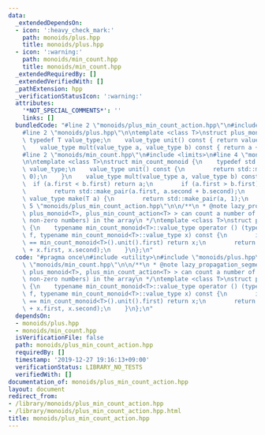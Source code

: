 ```yaml
---
data:
  _extendedDependsOn:
  - icon: ':heavy_check_mark:'
    path: monoids/plus.hpp
    title: monoids/plus.hpp
  - icon: ':warning:'
    path: monoids/min_count.hpp
    title: monoids/min_count.hpp
  _extendedRequiredBy: []
  _extendedVerifiedWith: []
  _pathExtension: hpp
  _verificationStatusIcon: ':warning:'
  attributes:
    '*NOT_SPECIAL_COMMENTS*': ''
    links: []
  bundledCode: "#line 2 \"monoids/plus_min_count_action.hpp\"\n#include <utility>\n\
    #line 2 \"monoids/plus.hpp\"\n\ntemplate <class T>\nstruct plus_monoid {\n   \
    \ typedef T value_type;\n    value_type unit() const { return value_type(); }\n\
    \    value_type mult(value_type a, value_type b) const { return a + b; }\n};\n\
    #line 2 \"monoids/min_count.hpp\"\n#include <limits>\n#line 4 \"monoids/min_count.hpp\"\
    \n\ntemplate <class T>\nstruct min_count_monoid {\n    typedef std::pair<T, int>\
    \ value_type;\n    value_type unit() const {\n        return std::make_pair(std::numeric_limits<T>::max(),\
    \ 0);\n    }\n    value_type mult(value_type a, value_type b) const {\n      \
    \  if (a.first < b.first) return a;\n        if (a.first > b.first) return b;\n\
    \        return std::make_pair(a.first, a.second + b.second);\n    }\n    static\
    \ value_type make(T a) {\n        return std::make_pair(a, 1);\n    }\n};\n#line\
    \ 5 \"monoids/plus_min_count_action.hpp\"\n\n/**\n * @note lazy_propagation_segment_tree<min_count_monoid<T>,\
    \ plus_monoid<T>, plus_min_count_action<T> > can count a number of zeros (or,\
    \ non-zero numbers) in the array\n */\ntemplate <class T>\nstruct plus_min_count_action\
    \ {\n    typename min_count_monoid<T>::value_type operator () (typename plus_monoid<T>::value_type\
    \ f, typename min_count_monoid<T>::value_type x) const {\n        if (x.first\
    \ == min_count_monoid<T>().unit().first) return x;\n        return std::make_pair(f\
    \ + x.first, x.second);\n    }\n};\n"
  code: "#pragma once\n#include <utility>\n#include \"monoids/plus.hpp\"\n#include\
    \ \"monoids/min_count.hpp\"\n\n/**\n * @note lazy_propagation_segment_tree<min_count_monoid<T>,\
    \ plus_monoid<T>, plus_min_count_action<T> > can count a number of zeros (or,\
    \ non-zero numbers) in the array\n */\ntemplate <class T>\nstruct plus_min_count_action\
    \ {\n    typename min_count_monoid<T>::value_type operator () (typename plus_monoid<T>::value_type\
    \ f, typename min_count_monoid<T>::value_type x) const {\n        if (x.first\
    \ == min_count_monoid<T>().unit().first) return x;\n        return std::make_pair(f\
    \ + x.first, x.second);\n    }\n};\n"
  dependsOn:
  - monoids/plus.hpp
  - monoids/min_count.hpp
  isVerificationFile: false
  path: monoids/plus_min_count_action.hpp
  requiredBy: []
  timestamp: '2019-12-27 19:16:13+09:00'
  verificationStatus: LIBRARY_NO_TESTS
  verifiedWith: []
documentation_of: monoids/plus_min_count_action.hpp
layout: document
redirect_from:
- /library/monoids/plus_min_count_action.hpp
- /library/monoids/plus_min_count_action.hpp.html
title: monoids/plus_min_count_action.hpp
---
```

